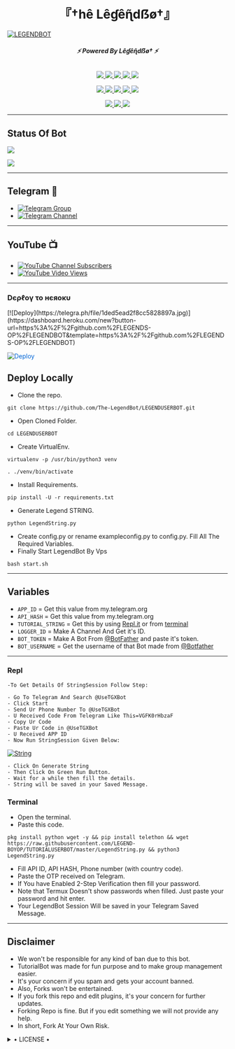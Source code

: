 <h1 align="center">
<b> 『†hê Lêɠêɳ̃dẞø†』 </b>
</h1>

[![LEGENDBOT](https://telegra.ph/file/2dd82644aa7f19518fe60.jpg)](https://github.com/LEGENDS-OP/LEGENDUSERBOT)

<h6 align="center">
  <b>⚡ Powered By Lêɠêɳ̃dẞø† ⚡</b>
</h6>


<p align="center">
<a href="https://github.com/The-LegendBot/LEGENDBOT" alt="GitHub closed issues"> <img src="https://img.shields.io/github/issues-closed-raw/LEGENDS-OP/LEGENDBOT?style=flat&logo=github&color=success" /> </a>
<a href="https://github.com/The-LegendBot/LEGENDBOT/graphs/contributors" alt="GitHub contributors"> <img src="https://img.shields.io/github/contributors/LEGENDS-OP/LEGENDBOT?style=flat&logo=github" /> </a>
<a href="https://github.com/The-LegendBot/LEGENDBOT/network/members" alt="GitHub forks"> <img src="https://img.shields.io/github/forks/LEGENDS-OP/LEGENDBOT?label=Forks&logo=github" /> </a>
<a href="https://github.com/The-LegendBot/LEGENDBOT" alt="GitHub closed pull requests"> <img src="https://img.shields.io/github/issues-pr-closed-raw/LEGENDS-OP/LEGENDBOT?color=success" /> </a>
<a href="https://github.com/The-LegendBot/LEGENDBOT" alt="GitHub issues"> <img src="https://img.shields.io/github/issues-raw/LEGENDS-OP/LEGENDBOT?style=flat&logo=github&color=yellow" /> </a>
</p>
<p align="center">
<a href="https://github.com/The-LegendBot/LEGENDBOT" alt="GitHub release (latest by date including pre-releases)"> <img src="https://img.shields.io/github/v/release/The-LegendBot/LEGENDBOT?include_prereleases?style=flat&logo=github" /> </a>
<a href="https://www.python.org/" alt="made-with-python"> <img src="https://img.shields.io/badge/Made%20with-Python-1f425f.svg?style=flat&logo=python&color=blue" /> </a>
<a href="https://github.com/The-LegendBot/LEGENDBOT" alt="Docker!"> <img src="https://aleen42.github.io/badges/src/docker.svg" /> </a>
<a href="https://github.com/The-LegendBot/LEGENDBOT" alt="GitHub repo size"> <img src="https://img.shields.io/github/repo-size/LEGENDS-OP/LEGENDBOT" /> </a>
<a href="https://github.com/The-LegendBot/LEGENDBOT/blob/master/LICENSE" alt="GPLv3 license"> <img src="https://img.shields.io/badge/License-GPLv3-blue.svg" /> </a>
</p>
<p align="center">
<a href="https://t.me/Legend_Userbot" alt="Telegram!"> <img src="https://aleen42.github.io/badges/src/telegram.svg" /> </a>
<a href="https://github.com/The-LegendBot/LEGENDBOT/graphs/commit-activity" alt="Maintenance"> <img src="https://img.shields.io/badge/Maintained%3F-yes-green.svg" /> </a>
<a href="https://makeapullrequest.com" alt="PRs Welcome"> <img src="https://img.shields.io/badge/PRs-welcome-brightgreen.svg?style=flat-square" /> </a>
</p>

------
## Status Of Bot 
<p align="left">
    <a href="https://github.com/The-LegendBot/LEGENDBOT/network/members"><img src="https://img.shields.io/github/forks/LEGEND-BOYOP/TUTORIALBOT?label=Forks&logoColor=Black&style=social"></a><p align="left"><a href="https://github.com/LEGEND-BOYOP/TUTORIALBOT/stargazers"><img src="https://img.shields.io/github/stars/LEGEND-BOYOP/TUTORIALBOT?logoColor=Blue&style=social"></a><p align="left"><a href="https://github.com/LEGEND-BOYOP/TUTORIALBOT"></a><p align="left"><a href="https://github.com/LEGEND-BOYOP/TUTORIALBOT?"></a>

------
## Telegram 🏪
- [![Telegram Group](https://img.shields.io/badge/Telegram-Group-brightgreen)](https://t.me/Legend_Userbot)
- [![Telegram Channel](https://img.shields.io/badge/Telegram-Channel-brightgreen)](https://t.me/Official_LegendBot)

------
## YouTube 📺
- [![YouTube Channel Subscribers](https://img.shields.io/youtube/channel/subscribers/UCvp8PY25PTRhFDZjLv3sVfg?style=social)](https://youtube.com/channel/UCvp8PY25PTRhFDZjLv3sVfg)
- [![YouTube Video Views](https://img.shields.io/youtube/views/9dQgdUJfk_k?label=Tutorial+•+Heroku+•&style=social)](https://youtu.be/9dQgdUJfk_k)

------------
<h3> Dєρℓογ το нєяοκυ </h3>
[![Deploy](https://telegra.ph/file/1ded5ead2f8cc5828897a.jpg)](https://dashboard.heroku.com/new?button-url=https%3A%2F%2Fgithub.com%2FLEGENDS-OP%2FLEGENDBOT&template=https%3A%2F%2Fgithub.com%2FLEGENDS-OP%2FLEGENDBOT)

<a href="https://dashboard.heroku.com/new?button-url=https%3A%2F%2Fgithub.com%2FLEGENDS-OP%2FLEGENDBOT&template=https%3A%2F%2Fgithub.com%2FLEGENDS-OP%2FLEGENDBOT" rel="nofollow" style="background-color: initial; box-sizing: border-box; color: #0366d6; text-decoration-line: none;"><img alt="Deploy" data-canonical-src="https://www.herokucdn.com/deploy/button.svg" src="https://camo.githubusercontent.com/83b0e95b38892b49184e07ad572c94c8038323fb/68747470733a2f2f7777772e6865726f6b7563646e2e636f6d2f6465706c6f792f627574746f6e2e737667" style="border-style: none; box-sizing: initial; max-width: 100%;" /></a></div>
</a>

## Deploy Locally

- Clone the repo. 

`git clone https://github.com/The-LegendBot/LEGENDUSERBOT.git`
- Open Cloned Folder.

`cd LEGENDUSERBOT`
- Create VirtualEnv.

`virtualenv -p /usr/bin/python3 venv`

`. ./venv/bin/activate`
- Install Requirements.

`pip install -U -r requirements.txt`
- Generate Legend STRING.

`python LegendString.py`
- Create config.py or rename exampleconfig.py to config.py. Fill All The Required Variables.
- Finally Start LegendBot By Vps

`bash start.sh`

---------

## Variables

- `APP_ID`  =  Get this value from my.telegram.org
- `API_HASH`  =  Get this value from my.telegram.org
- `TUTORIAL_STRING`  =  Get this by using [Repl.it](#Repl) or from [terminal](#Terminal)
- `LOGGER_ID`  =  Make A Channel And Get it's ID.
- `BOT_TOKEN`  =  Make A Bot From [@BotFather](https://t.me/botfather) and paste it's token.
- `BOT_USERNAME`  =  Get the username of that Bot made from [@Botfather](https://t.me/botfather)

------
### Repl


    -To Get Details Of StringSession Follow Step: 

    - Go To Telegram And Search @UseTGXBot
    - Click Start
    - Send Ur Phone Number To @UseTGXBot
    - U Received Code From Telegram Like This=VGFK0rHbzaF
    - Copy Ur Code
    - Paste Ur Code in @UseTGXBot
    - U Received APP ID
    - Now Run StringSession Given Below:
   

[![String](https://telegra.ph/file/a6bca4695a54de983c015.jpg)](https://replit.com/@KrishnaJaiswal1/LEGENDBOT#main.py) 

    - Click On Generate String
    - Then Click On Green Run Button.
    - Wait for a while then fill the details.
    - String will be saved in your Saved Message.


### Terminal
- Open the terminal.
- Paste this code.

`pkg install python wget -y && pip install telethon && wget https://raw.githubusercontent.com/LEGEND-BOYOP/TUTORIALUSERBOT/master/LegendString.py && python3 LegendString.py`
- Fill API ID, API HASH, Phone number (with country code).
- Paste the OTP received on Telegram.
- If You have Enabled 2-Step Verification then fill your password.
- Note that Termux Doesn't show passwords when filled. Just paste your password and hit enter.
- Your LegendBot Session Will be saved in your Telegram Saved Message.


------
## Disclaimer
- We won't be responsible for any kind of ban due to this bot.
- TutorialBot was made for fun purpose and to make group management easier.
- It's your concern if you spam and gets your account banned.
- Also, Forks won't be entertained.
- If you fork this repo and edit plugins, it's your concern for further updates.
- Forking Repo is fine. But if you edit something we will not provide any help.
- In short, Fork At Your Own Risk.

<details>

  <summary> • LICENSE • </summary>

![](https://www.gnu.org/graphics/gplv3-or-later.png)

The-LegendBot

Poject [LEGENDBOT](https://github.com/The-LegendBot/LEGENDBOT) is free software: you can redistribute it and/or modify

it under the terms of the GNU General Public License as published by

the Free Software Foundation, either version 3 of the License, or

(at your option) any later version.

This program is distributed in the hope that it will be useful,

but WITHOUT ANY WARRANTY; without even the implied warranty of

MERCHANTABILITY or FITNESS FOR A PARTICULAR PURPOSE.  See the

GNU General Public License for more details.

You should have received a copy of the GNU General Public License

along with this program. If not, see <https://www.gnu.org/licenses/>.

</details>
